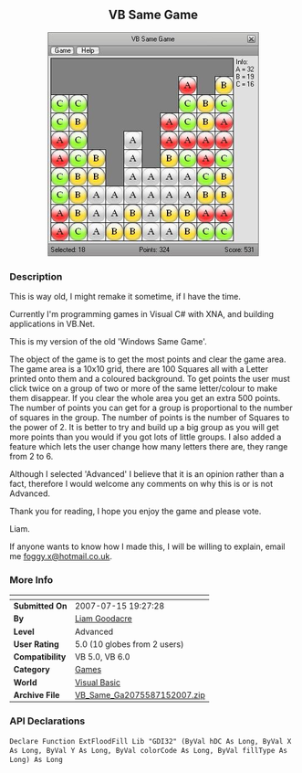 ﻿<div align="center">

## VB Same Game

<img src="PIC200779156587000.JPG">
</div>

### Description

This is way old, I might remake it sometime, if I have the time.

Currently I'm programming games in Visual C# with XNA, and building applications in VB.Net.

This is my version of the old 'Windows Same Game'.

The object of the game is to get the most points and clear the game area. The game area is a 10x10 grid, there are 100 Squares all with a Letter printed onto them and a coloured background. To get points the user must click twice on a group of two or more of the same letter/colour to make them disappear. If you clear the whole area you get an extra 500 points. The number of points you can get for a group is proportional to the number of squares in the group. The number of points is the number of Squares to the power of 2. It is better to try and build up a big group as you will get more points than you would if you got lots of little groups. I also added a feature which lets the user change how many letters there are, they range from 2 to 6.

Although I selected 'Advanced' I believe that it is an opinion rather than a fact, therefore I would welcome any comments on why this is or is not Advanced.

Thank you for reading, I hope you enjoy the game and please vote.

Liam.

If anyone wants to know how I made this, I will be willing to explain, email me foggy.x@hotmail.co.uk.
 
### More Info
 


<span>             |<span>
---                |---
**Submitted On**   |2007-07-15 19:27:28
**By**             |[Liam Goodacre](https://github.com/Planet-Source-Code/PSCIndex/blob/master/ByAuthor/liam-goodacre.md)
**Level**          |Advanced
**User Rating**    |5.0 (10 globes from 2 users)
**Compatibility**  |VB 5\.0, VB 6\.0
**Category**       |[Games](https://github.com/Planet-Source-Code/PSCIndex/blob/master/ByCategory/games__1-38.md)
**World**          |[Visual Basic](https://github.com/Planet-Source-Code/PSCIndex/blob/master/ByWorld/visual-basic.md)
**Archive File**   |[VB\_Same\_Ga2075587152007\.zip](https://github.com/Planet-Source-Code/liam-goodacre-vb-same-game__1-68964/archive/master.zip)

### API Declarations

```
Declare Function ExtFloodFill Lib "GDI32" (ByVal hDC As Long, ByVal X As Long, ByVal Y As Long, ByVal colorCode As Long, ByVal fillType As Long) As Long
```





